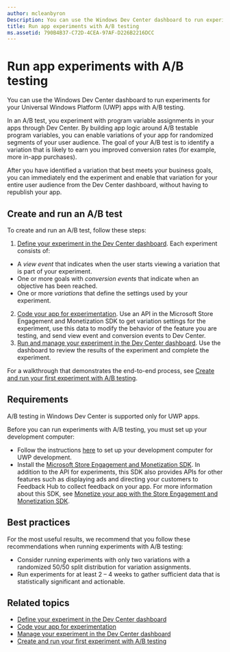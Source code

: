 ```yaml
---
author: mcleanbyron
Description: You can use the Windows Dev Center dashboard to run experiments for your Universal Windows Platform (UWP) apps with A/B testing.
title: Run app experiments with A/B testing
ms.assetid: 790B4B37-C72D-4CEA-97AF-D226B2216DCC
---
```


# Run app experiments with A/B testing

You can use the Windows Dev Center dashboard to run experiments for your Universal Windows Platform (UWP) apps with A/B testing.

In an A/B test, you experiment with program variable assignments in your apps through Dev Center. By building app logic around A/B testable program variables, you can enable variations of your app for randomized segments of your user audience. The goal of your A/B test is to identify a variation that is likely to earn you improved conversion rates (for example, more in-app purchases).

After you have identified a variation that best meets your business goals, you can immediately end the experiment and enable that variation for your entire user audience from the Dev Center dashboard, without having to republish your app.

## Create and run an A/B test

To create and run an A/B test, follow these steps:

1. [Define your experiment in the Dev Center dashboard](define-your-experiment-in-the-dev-center-dashboard.md). Each experiment consists of:
  * A *view event* that indicates when the user starts viewing a variation that is part of your experiment.
  * One or more goals with *conversion events* that indicate when an objective has been reached.
  * One or more *variations* that define the settings used by your experiment.
2. [Code your app for experimentation](code-your-experiment-in-your-app.md). Use an API in the Microsoft Store Engagement and Monetization SDK to get variation settings for the experiment, use this data to modify the behavior of the feature you are testing, and send view event and conversion events to Dev Center.
3. [Run and manage your experiment in the Dev Center dashboard](manage-your-experiment.md). Use the dashboard to review the results of the experiment and complete the experiment.

For a walkthrough that demonstrates the end-to-end process, see [Create and run your first experiment with A/B testing](create-and-run-your-first-experiment-with-a-b-testing.md).

## Requirements

A/B testing in Windows Dev Center is supported only for UWP apps.

Before you can run experiments with A/B testing, you must set up your development computer:

* Follow the instructions [here](../get-started/get-set-up.md) to set up your development computer for UWP development.
* Install the [Microsoft Store Engagement and Monetization SDK](http://aka.ms/store-em-sdk). In addition to the API for experiments, this SDK also provides APIs for other features such as displaying ads and directing your customers to Feedback Hub to collect feedback on your app. For more information about this SDK, see [Monetize your app with the Store Engagement and Monetization SDK](monetize-your-app-with-the-microsoft-store-engagement-and-monetization-sdk.md).

## Best practices

For the most useful results, we recommend that you follow these recommendations when running experiments with A/B testing:

* Consider running experiments with only two variations with a randomized 50/50 split distribution for variation assignments.
* Run experiments for at least 2 – 4 weeks to gather sufficient data that is statistically significant and actionable.

## Related topics

* [Define your experiment in the Dev Center dashboard](define-your-experiment-in-the-dev-center-dashboard.md)
* [Code your app for experimentation](code-your-experiment-in-your-app.md)
* [Manage your experiment in the Dev Center dashboard](manage-your-experiment.md)
* [Create and run your first experiment with A/B testing](create-and-run-your-first-experiment-with-a-b-testing.md)
